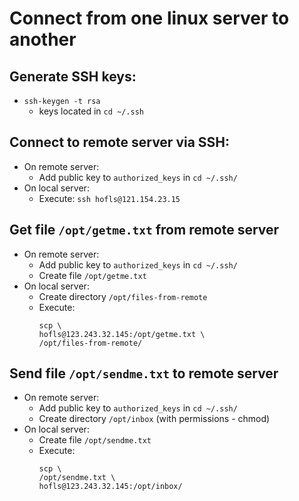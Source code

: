 # Connect from one linux server to another
## Generate SSH keys:
* `ssh-keygen -t rsa`
    * keys located in `cd ~/.ssh`

## Connect to remote server via SSH:
* On remote server:
	* Add public key to `authorized_keys` in `cd ~/.ssh/`
* On local server:
    * Execute: `ssh hofls@121.154.23.15`

## Get file `/opt/getme.txt` from remote server
* On remote server:
	* Add public key to `authorized_keys` in `cd ~/.ssh/`
	* Create file `/opt/getme.txt`
* On local server:
    * Create directory `/opt/files-from-remote`
    * Execute:
        ```
        scp \
        hofls@123.243.32.145:/opt/getme.txt \
        /opt/files-from-remote/
        ```
  
## Send file `/opt/sendme.txt` to remote server
* On remote server:
	* Add public key to `authorized_keys` in `cd ~/.ssh/`
	* Create directory `/opt/inbox` (with permissions - chmod)
* On local server:
    * Create file `/opt/sendme.txt`
    * Execute:
        ```
        scp \
        /opt/sendme.txt \
        hofls@123.243.32.145:/opt/inbox/
        ```
